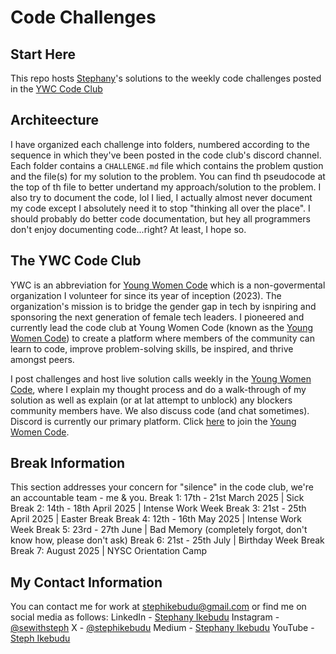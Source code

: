 # Code Challenges
## Start Here
This repo hosts [Stephany](https://stephikebudu.vercel.app/about)'s solutions to the weekly code challenges posted in the [YWC Code Club](#the-ywc-code-club)

## Architeecture
I have organized each challenge into folders, numbered according to the sequence in which they've been posted in the code club's discord channel. Each folder contains a `CHALLENGE.md` file which contains the problem qustion and the file(s) for my solution to the problem. You can find th pseudocode at the top of th file to better undertand my approach/solution to the problem. I also try to document the code, lol I lied, I actually almost never document my code except I absolutely need it to stop "thinking all over the place". I should probably do better code documentation, but hey all programmers don't enjoy documenting code...right? At least, I hope so.

## The YWC Code Club
YWC is an abbreviation for [Young Women Code](https://www.youngwomencode.org) which is a non-govermental organization I volunteer for since its year of inception (2023). The organization's mission is to bridge the gender gap in tech by isnpiring and sponsoring the next generation of female tech leaders. I pioneered and currently lead the code club at Young Women Code (known as the [Young Women Code](https://www.youngwomencode.org)) to create a platform where members of the community can learn to code, improve problem-solving skills, be inspired, and thrive amongst peers.

I post challenges and host live solution calls weekly in the [Young Women Code](https://www.youngwomencode.org), where I explain my thought process and do a walk-through of my solution as well as explain (or at lat attempt to unblock) any blockers community members have. We also discuss code (and chat sometimes). Discord is currently our primary platform. Click [here]() to join the [Young Women Code](https://www.youngwomencode.org).

## Break Information
This section addresses your concern for "silence" in the code club, we're an accountable team - me & you.
Break 1: 17th - 21st March 2025 | Sick
Break 2: 14th - 18th April 2025 | Intense Work Week
Break 3: 21st - 25th April 2025 | Easter Break
Break 4: 12th - 16th May 2025 | Intense Work Week
Break 5: 23rd - 27th June | Bad Memory (completely forgot, don't know how, please don't ask)
Break 6: 21st - 25th July | Birthday Week Break
Break 7: August 2025 | NYSC Orientation Camp

## My Contact Information
You can contact me for work at stephikebudu@gmail.com or find me on social media as follows:
LinkedIn - [Stephany Ikebudu](http://linkedin.com/in/stephikebudu)
Instagram - [@sewithsteph](https://www.instagram.com/sewithsteph)
X - [@stephikebudu](https://x.com/stephikebudu)
Medium - [Stephany Ikebudu](https://medium.com/@stephikebudu)
YouTube - [Steph Ikebudu](https://youtube.com/@stephikebudu?si=yqtb9aC2j7KGaohv)
